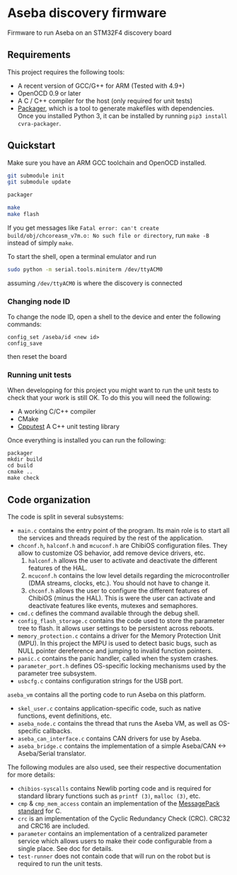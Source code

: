 Aseba discovery firmware
==============
Firmware to run Aseba on an STM32F4 discovery board

## Requirements

This project requires the following tools:

* A recent version of GCC/G++ for ARM (Tested with 4.9+)
* OpenOCD 0.9 or later
* A C / C++ compiler for the host (only required for unit tests)
* [Packager](packager), which is a tool to generate makefiles with dependencies.
    Once you installed Python 3, it can be installed by running `pip3 install cvra-packager`.

## Quickstart
Make sure you have an ARM GCC toolchain and OpenOCD installed.

```bash
git submodule init
git submodule update

packager

make
make flash
```

If you get messages like `Fatal error: can't create build/obj/chcoreasm_v7m.o: No such file or directory`, run `make -B` instead of simply `make`.

To start the shell, open a terminal emulator and run

```bash
sudo python -m serial.tools.miniterm /dev/ttyACM0
```
 assuming `/dev/ttyACM0` is where the discovery is connected

### Changing node ID
To change the node ID, open a shell to the device and enter the following commands:

```
config_set /aseba/id <new id>
config_save
```

then reset the board

### Running unit tests

When developping for this project you might want to run the unit tests to check that your work is still OK.
To do this you will need the following:

* A working C/C++ compiler
* CMake
* [Cpputest][cpputest] A C++ unit testing library

Once everything is installed you can run the following:

```
packager
mkdir build
cd build
cmake ..
make check
```

## Code organization

The code is split in several subsystems:

* `main.c` contains the entry point of the program.
    Its main role is to start all the services and threads required by the rest of the application.
* `chconf.h`, `halconf.h` and `mcuconf.h` are ChibiOS configuration files.
    They allow to customize OS behavior, add remove device drivers, etc.
    1. `halconf.h` allows the user to activate and deactivate the different features of the HAL.
    2. `mcuconf.h` contains the low level details regarding the microcontroller (DMA streams, clocks, etc.).
        You should not have to change it.
    3. `chconf.h` allows the user to configure the different features of ChibiOS (minus the HAL).
        This is were the user can activate and deactivate features like events, mutexes and semaphores.
* `cmd.c` defines the command available through the debug shell.
* `config_flash_storage.c` contains the code used to store the parameter tree to flash.
    It allows user settings to be persistent across reboots.
* `memory_protection.c` contains a driver for the Memory Protection Unit (MPU).
    In this project the MPU is used to detect basic bugs, such as NULL pointer dereference and jumping to invalid function pointers.
* `panic.c` contains the panic handler, called when the system crashes.
* `parameter_port.h` defines OS-specific locking mechanisms used by the parameter tree subsystem.
* `usbcfg.c` contains configuration strings for the USB port.

`aseba_vm` contains all the porting code to run Aseba on this platform.
* `skel_user.c` contains application-specific code, such as native functions, event definitions, etc.
* `aseba_node.c` contains the thread that runs the Aseba VM, as well as OS-specific callbacks.
* `aseba_can_interface.c` contains CAN drivers for use by Aseba.
* `aseba_bridge.c` contains the implementation of a simple Aseba/CAN <-> Aseba/Serial translator.

The following modules are also used, see their respective documentation for more details:

* `chibios-syscalls` contains Newlib porting code and is required for standard library functions such as `printf (3)`, `malloc (3)`, etc.
* `cmp` & `cmp_mem_access` contain an implementation of the [MessagePack standard][messagepack] for C.
* `crc` is an implementation of the Cyclic Redundancy Check (CRC).
    CRC32 and CRC16 are included.
* `parameter` contains an implementation of a centralized parameter service which allows users to make their code configurable from a single place.
    See doc for details.
* `test-runner` does not contain code that will run on the robot but is required to run the unit tests.



[cpputest]: http://cpputest.github.io
[packager]: http://github.com/cvra/packager
[messagepack]: http://messagepack.org/
